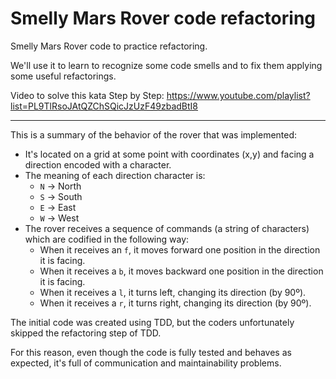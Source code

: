 Smelly Mars Rover code refactoring
=============================================

Smelly Mars Rover code to practice refactoring.

We'll use it to learn to recognize some code smells
and to fix them applying some useful refactorings.



Video to solve this kata Step by Step: https://www.youtube.com/playlist?list=PL9TlRsoJAtQZChSQicJzUzF49zbadBtI8

-------

This is a summary of the behavior of the rover that was implemented:
- It's located on a grid at some point with coordinates (x,y) and facing a direction encoded
  with a character.
- The meaning of each direction character is:
  * ``N`` -> North
  * ``S`` -> South
  * ``E`` -> East
  * ``W`` -> West
- The rover receives a sequence of commands (a string of characters) which are codified in
  the following way:
  * When it receives an ``f``, it moves forward one position in the direction it is facing.
  * When it receives a ``b``, it moves backward one position in the direction it is facing.
  * When it receives a ``l``, it turns left, changing its direction (by 90º).
  * When it receives a ``r``, it turns right, changing its direction (by 90º).
    
The initial code was created using TDD, but the coders unfortunately skipped the refactoring step of TDD.

For this reason, even though the code is fully tested and behaves as expected, it's full of communication and maintainability problems.
